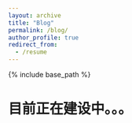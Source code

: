 ```yaml
---
layout: archive
title: "Blog"
permalink: /blog/
author_profile: true
redirect_from:
  - /resume
---
```


{% include base_path %}

# 目前正在建设中。。。